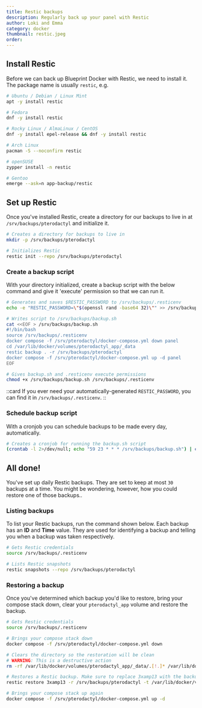 ```yaml
---
title: Restic backups
description: Regularly back up your panel with Restic
author: Loki and Emma
category: docker
thumbnail: restic.jpeg
order:
---
```


## Install Restic

Before we can back up Blueprint Docker with Restic, we need to install it. The package name is usually `restic`, e.g.

```bash
# Ubuntu / Debian / Linux Mint
apt -y install restic

# Fedora
dnf -y install restic

# Rocky Linux / AlmaLinux / CentOS
dnf -y install epel-release && dnf -y install restic

# Arch Linux
pacman -S --noconfirm restic

# openSUSE
zypper install -n restic

# Gentoo
emerge --ask=n app-backup/restic
```

## Set up Restic

Once you've installed Restic, create a directory for our backups to live in at `/srv/backups/pterodactyl` and initialize it.

```bash
# Creates a directory for backups to live in
mkdir -p /srv/backups/pterodactyl

# Initializes Restic
restic init --repo /srv/backups/pterodactyl
```

### Create a backup script

With your directory initialized, create a backup script with the below command and give it 'execute' permission so that we can run it.

```bash
# Generates and saves $RESTIC_PASSWORD to /srv/backups/.resticenv
echo -e "RESTIC_PASSWORD=\"$(openssl rand -base64 32)\"" >> /srv/backups/.resticenv

# Writes script to /srv/backups/backup.sh
cat <<EOF > /srv/backups/backup.sh
#!/bin/bash
source /srv/backups/.resticenv
docker compose -f /srv/pterodactyl/docker-compose.yml down panel
cd /var/lib/docker/volumes/pterodactyl_app/_data
restic backup . -r /srv/backups/pterodactyl
docker compose -f /srv/pterodactyl/docker-compose.yml up -d panel
EOF

# Gives backup.sh and .resticenv execute permissions
chmod +x /srv/backups/backup.sh /srv/backups/.resticenv
```

::card
If you ever need your automatically-generated `RESTIC_PASSWORD`, you can find it in `/srv/backups/.resticenv`.
::

### Schedule backup script

With a cronjob you can schedule backups to be made every day, automatically.

```bash
# Creates a cronjob for running the backup.sh script
(crontab -l 2>/dev/null; echo "59 23 * * * /srv/backups/backup.sh") | crontab -
```

## All done!

You've set up daily Restic backups. They are set to keep at most `30` backups at a time. You might be wondering, however, how you could restore one of those backups..

### Listing backups

To list your Restic backups, run the command shown below. Each backup has an **ID** and **Time** value. They are used for identifying a backup and telling you when a backup was taken respectively.

```bash
# Gets Restic credentials
source /srv/backups/.resticenv

# Lists Restic snapshots
restic snapshots --repo /srv/backups/pterodactyl
```

### Restoring a backup

Once you've determined which backup you'd like to restore, bring your compose stack down, clear your `pterodactyl_app` volume and restore the backup.

```bash
# Gets Restic credentials
source /srv/backups/.resticenv

# Brings your compose stack down
docker compose -f /srv/pterodactyl/docker-compose.yml down

# Clears the directory so the restoration will be clean
# WARNING: This is a destructive action
rm -rf /var/lib/docker/volumes/pterodactyl_app/_data/.[!.]* /var/lib/docker/volumes/pterodactyl_app/_data/*

# Restores a Restic backup. Make sure to replace 3xamp13 with the backup ID
restic restore 3xamp13 -r /srv/backups/pterodactyl -t /var/lib/docker/volumes/pterodactyl_app/_data

# Brings your compose stack up again
docker compose -f /srv/pterodactyl/docker-compose.yml up -d
```
